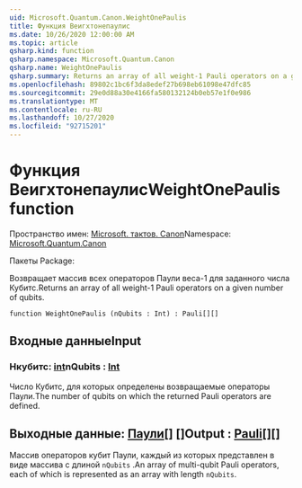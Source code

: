 ```yaml
---
uid: Microsoft.Quantum.Canon.WeightOnePaulis
title: Функция Веигхтонепаулис
ms.date: 10/26/2020 12:00:00 AM
ms.topic: article
qsharp.kind: function
qsharp.namespace: Microsoft.Quantum.Canon
qsharp.name: WeightOnePaulis
qsharp.summary: Returns an array of all weight-1 Pauli operators on a given number of qubits.
ms.openlocfilehash: 89802c1bc6f3da8edef27b698eb61098e47dfc85
ms.sourcegitcommit: 29e0d88a30e4166fa580132124b0eb57e1f0e986
ms.translationtype: MT
ms.contentlocale: ru-RU
ms.lasthandoff: 10/27/2020
ms.locfileid: "92715201"
---
```

# <a name="weightonepaulis-function"></a><span data-ttu-id="71dea-102">Функция Веигхтонепаулис</span><span class="sxs-lookup"><span data-stu-id="71dea-102">WeightOnePaulis function</span></span>

<span data-ttu-id="71dea-103">Пространство имен: [Microsoft. тактов. Canon](xref:Microsoft.Quantum.Canon)</span><span class="sxs-lookup"><span data-stu-id="71dea-103">Namespace: [Microsoft.Quantum.Canon](xref:Microsoft.Quantum.Canon)</span></span>

<span data-ttu-id="71dea-104">Пакеты [](https://nuget.org/packages/)</span><span class="sxs-lookup"><span data-stu-id="71dea-104">Package: [](https://nuget.org/packages/)</span></span>


<span data-ttu-id="71dea-105">Возвращает массив всех операторов Паули веса-1 для заданного числа Кубитс.</span><span class="sxs-lookup"><span data-stu-id="71dea-105">Returns an array of all weight-1 Pauli operators on a given number of qubits.</span></span>

```qsharp
function WeightOnePaulis (nQubits : Int) : Pauli[][]
```


## <a name="input"></a><span data-ttu-id="71dea-106">Входные данные</span><span class="sxs-lookup"><span data-stu-id="71dea-106">Input</span></span>

### <a name="nqubits--int"></a><span data-ttu-id="71dea-107">Нкубитс: [int](xref:microsoft.quantum.lang-ref.int)</span><span class="sxs-lookup"><span data-stu-id="71dea-107">nQubits : [Int](xref:microsoft.quantum.lang-ref.int)</span></span>

<span data-ttu-id="71dea-108">Число Кубитс, для которых определены возвращаемые операторы Паули.</span><span class="sxs-lookup"><span data-stu-id="71dea-108">The number of qubits on which the returned Pauli operators are defined.</span></span>



## <a name="output--pauli"></a><span data-ttu-id="71dea-109">Выходные данные: [Паули](xref:microsoft.quantum.lang-ref.pauli)[] []</span><span class="sxs-lookup"><span data-stu-id="71dea-109">Output : [Pauli](xref:microsoft.quantum.lang-ref.pauli)[][]</span></span>

<span data-ttu-id="71dea-110">Массив операторов кубит Паули, каждый из которых представлен в виде массива с длиной `nQubits` .</span><span class="sxs-lookup"><span data-stu-id="71dea-110">An array of multi-qubit Pauli operators, each of which is represented as an array with length `nQubits`.</span></span>